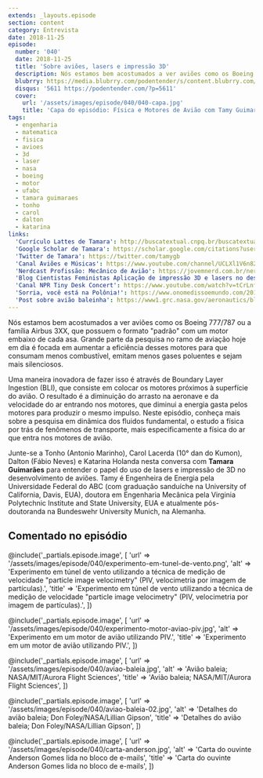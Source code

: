```yaml
---
extends: _layouts.episode
section: content
category: Entrevista
date: 2018-11-25
episode:
  number: '040'
  date: 2018-11-25
  title: 'Sobre aviões, lasers e impressão 3D'
  description: Nós estamos bem acostumados a ver aviões como os Boeing 777/787 ou a família Airbus 3XX, que possuem o formato “padrão” com um motor embaixo de cada asa. Grande parte da pesquisa no ramo de aviação hoje em dia é focada em aumentar a eficiência desses motores para que consumam menos combustível, emitam menos gases poluentes e sejam mais silenciosos.
  blubrry: https://media.blubrry.com/podentender/s/content.blubrry.com/podentender/PODEntender40.mp3
  disqus: '5611 https://podentender.com/?p=5611'
  cover:
    url: '/assets/images/episode/040/040-capa.jpg'
    title: 'Capa do episódio: Física e Motores de Avião com Tamy Guimarães'
tags:
  - engenharia
  - matematica
  - fisica
  - avioes
  - 3d
  - laser
  - nasa
  - boeing
  - motor
  - ufabc
  - tamara guimaraes
  - tonho
  - carol
  - dalton
  - katarina
links:
  'Currículo Lattes de Tamara': http://buscatextual.cnpq.br/buscatextual/visualizacv.do?id=K4275423J6
  'Google Scholar de Tamara': https://scholar.google.com/citations?user=Kpy4ylQAAAAJ&hl=uk
  'Twitter de Tamara': https://twitter.com/tamygb
  'Canal Aviões e Músicas': https://www.youtube.com/channel/UCLXl1V6n82Dyg1VhVgSL0nw
  'Nerdcast Profissão: Mecânico de Avião': https://jovemnerd.com.br/nerdcast/profissao-mecanico-de-aviao/
  'Blog Cientistas Feministas Aplicação de impressão 3D e lasers no desenvolvimento de aviões': https://cientistasfeministas.wordpress.com/2016/10/27/aplicacao-de-impressao-3d-e-lasers-no-desenvolvimento-de-avioes/
  'Canal NPR Tiny Desk Concert': https://www.youtube.com/watch?v=tCrLnfwX088
  'Sorria, você está na Polônia!': https://www.onomedissoemundo.com/2018/11/ondem-171-polonia/
  'Post sobre avião baleinha': https://www1.grc.nasa.gov/aeronautics/bli/
---
```

Nós estamos bem acostumados a ver aviões como os Boeing 777/787 ou a família Airbus 3XX, que possuem o formato
"padrão" com um motor embaixo de cada asa. Grande parte da pesquisa no ramo de aviação hoje em dia é
focada em aumentar a eficiência desses motores para que consumam menos combustível, emitam menos gases
poluentes e sejam mais silenciosos.

Uma maneira inovadora de fazer isso é através de Boundary Layer Ingestion (BLI), que consiste em colocar
os motores próximos à superfície do avião. O resultado é a diminuição do arrasto na aeronave e da
velocidade do ar entrando nos motores, que diminui a energia gasta pelos motores para produzir o mesmo impulso.
Neste episódio, conheça mais sobre a pesquisa em dinâmica dos fluidos fundamental, o estudo a física
por trás de fenômenos de transporte, mais especificamente a física do ar que entra nos motores de avião.

Junte-se a Tonho (Antonio Marinho), Carol Lacerda (10° dan do Kumon), Dalton (Fábio Neves) e Katarina Holanda
nesta conversa com **Tamara Guimarães** para entender o papel do uso de lasers e impressão de 3D no desenvolvimento
de aviões. Tamy é Engenheira de Energia pela Universidade Federal do ABC (com graduação sanduíche na University
of California, Davis, EUA), doutora em Engenharia Mecânica pela Virginia Polytechnic Institute
and State University, EUA e atualmente pós-doutoranda na Bundeswehr University Munich, na Alemanha.

## Comentado no episódio

@include('_partials.episode.image', [
    'url' => '/assets/images/episode/040/experimento-em-tunel-de-vento.png',
    'alt' => 'Experimento em túnel de vento utilizando a técnica de medição de velocidade "particle image velocimetry" (PIV, velocimetria por imagem de partículas).',
    'title' => 'Experimento em túnel de vento utilizando a técnica de medição de velocidade "particle image velocimetry" (PIV, velocimetria por imagem de partículas).',
])

@include('_partials.episode.image', [
    'url' => '/assets/images/episode/040/experimento-motor-aviao-piv.jpg',
    'alt' => 'Experimento em um motor de avião utilizando PIV.',
    'title' => 'Experimento em um motor de avião utilizando PIV.',
])

@include('_partials.episode.image', [
    'url' => '/assets/images/episode/040/aviao-baleia.jpg',
    'alt' => 'Avião baleia; NASA/MIT/Aurora Flight Sciences',
    'title' => 'Avião baleia; NASA/MIT/Aurora Flight Sciences',
])

@include('_partials.episode.image', [
    'url' => '/assets/images/episode/040/aviao-baleia-02.jpg',
    'alt' => 'Detalhes do avião baleia; Don Foley/NASA/Lillian Gipson',
    'title' => 'Detalhes do avião baleia; Don Foley/NASA/Lillian Gipson',
])

@include('_partials.episode.image', [
    'url' => '/assets/images/episode/040/carta-anderson.jpg',
    'alt' => 'Carta do ouvinte Anderson Gomes lida no bloco de e-mails',
    'title' => 'Carta do ouvinte Anderson Gomes lida no bloco de e-mails',
])
